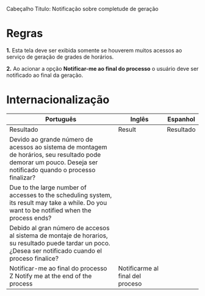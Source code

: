 Cabeçalho
Titulo: Notificação sobre completude de geração

# Regras

**1.** Esta tela deve ser exibida somente se houverem muitos acessos ao serviço de geração de grades de horários.

**2.** Ao acionar a opção **Notificar-me ao final do processo** o usuário deve ser notificado ao final da geração.

# Internacionalização

| Português | Inglês | Espanhol  |
| --------- | ------ | --------- |
| Resultado | Result | Resultado | 
| Devido ao grande número de acessos ao sistema de montagem de horários, seu resultado pode demorar um pouco. Deseja ser notificado quando o processo finalizar? |
| Due to the large number of accesses to the scheduling system, its result may take a while. Do you want to be notified when the process ends? |
| Debido al gran número de accesos al sistema de montaje de horarios, su resultado puede tardar un poco. ¿Desea ser notificado cuando el proceso finalice? |
| Notificar-me ao final do processo Z Notify me at the end of the process | Notificarme al final del proceso |



